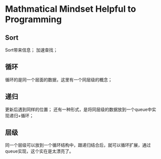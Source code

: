 # Mathmatical Mindset Helpful to Programming
## Sort
Sort带来信息；
加速查找；
## 循环
循环的是同一个层面的数据，这里有一个同层级的概念；
## 递归
更新后遇到同样的位置；
还有一种形式，是将同层级的数据放到一个queue中实现递归+循环；
## 层级
同一个层级可以放到一个循环结构中，跟递归结合后，就可以循环扩展，通过queue实现，这个实在是太漂亮了。
